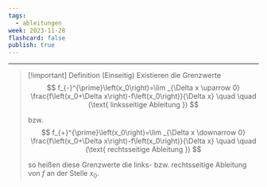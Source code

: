 ```yaml
---
tags:
  - ableitungen
week: 2023-11-28
flashcard: false
publish: true
---
```

***

> [!important] Definition (Einseitig)
> Existieren die Grenzwerte
> $$
> f_{-}^{\prime}\left(x_0\right)=\lim _{\Delta x \uparrow 0} \frac{f\left(x_0+\Delta x\right)-f\left(x_0\right)}{\Delta x} \quad \quad (\text{ linksseitige Ableitung })
> $$
> 
> bzw.
> $$
> f_{+}^{\prime}\left(x_0\right)=\lim _{\Delta x \downarrow 0} \frac{f\left(x_0+\Delta x\right)-f\left(x_0\right)}{\Delta x} \quad \quad (\text{ rechtsseitige Ableitung })
> $$
> 
> so heißen diese Grenzwerte die links- bzw. rechtsseitige Ableitung von $f$ an der Stelle $x_0$.

